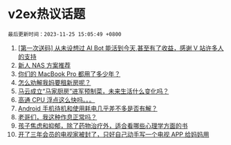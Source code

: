 # v2ex热议话题

`最后更新时间：2023-11-25 15:05:49 +0800`

1. [[第一次送码] 从未设想过 AI Bot 能活到今天,甚至有了收益，感谢 V 站许多人的支持](https://www.v2ex.com/t/995010)
1. [新人 NAS 方案推荐](https://www.v2ex.com/t/994862)
1. [你们的 MacBook Pro 都用了多少年？](https://www.v2ex.com/t/994941)
1. [怎么劝解我妈要租新房呢？](https://www.v2ex.com/t/994848)
1. [马云成立“马家厨房”进军预制菜，未来生活什么变化吗？](https://www.v2ex.com/t/994875)
1. [高通 CPU 浮点这么快吗。。。](https://www.v2ex.com/t/994966)
1. [Android 手机待机和使用耗电几乎差不多是否有解？](https://www.v2ex.com/t/994866)
1. [老哥们，我这种作息正常吗？](https://www.v2ex.com/t/995027)
1. [孩子焦虑和抑郁，除了药物治疗外，适合看哪些心理学方面的书](https://www.v2ex.com/t/994876)
1. [开了三年会员的电视家被封了，只好自己动手写一个电视 APP 给妈妈用](https://www.v2ex.com/t/995009)

